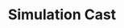 ---
hackday: "13-london"
title: "Simulation Cast"
summary: "Online collaborative simulation training. Train with your colleagues on critical situations, where-ever you are"
team:
  - "@DrTechnophile"
  - "@7thbeat"
links:
  - code: 
      - "https://github.com/fizzd/SimulationCast"
---